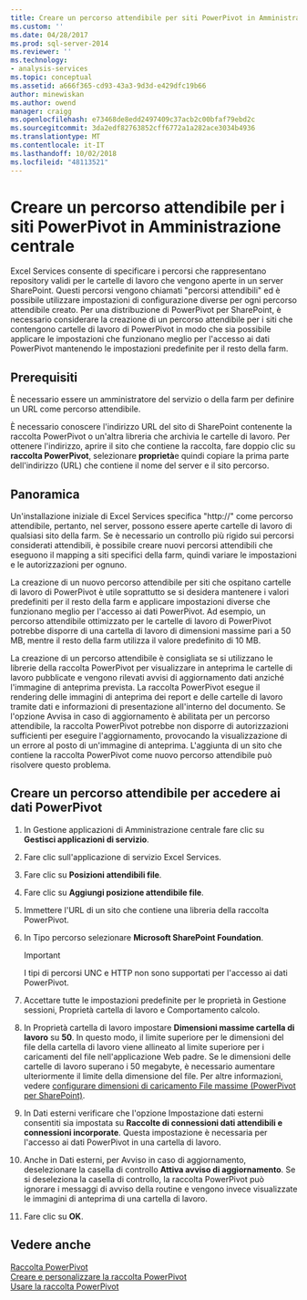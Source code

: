 ```yaml
---
title: Creare un percorso attendibile per siti PowerPivot in Amministrazione centrale | Microsoft Docs
ms.custom: ''
ms.date: 04/28/2017
ms.prod: sql-server-2014
ms.reviewer: ''
ms.technology:
- analysis-services
ms.topic: conceptual
ms.assetid: a666f365-cd93-43a3-9d3d-e429dfc19b66
author: minewiskan
ms.author: owend
manager: craigg
ms.openlocfilehash: e73468de8edd2497409c37acb2c00bfaf79ebd2c
ms.sourcegitcommit: 3da2edf82763852cff6772a1a282ace3034b4936
ms.translationtype: MT
ms.contentlocale: it-IT
ms.lasthandoff: 10/02/2018
ms.locfileid: "48113521"
---
```

# <a name="create-a-trusted-location-for-powerpivot-sites-in-central-administration"></a>Creare un percorso attendibile per i siti PowerPivot in Amministrazione centrale
  Excel Services consente di specificare i percorsi che rappresentano repository validi per le cartelle di lavoro che vengono aperte in un server SharePoint. Questi percorsi vengono chiamati "percorsi attendibili" ed è possibile utilizzare impostazioni di configurazione diverse per ogni percorso attendibile creato. Per una distribuzione di PowerPivot per SharePoint, è necessario considerare la creazione di un percorso attendibile per i siti che contengono cartelle di lavoro di PowerPivot in modo che sia possibile applicare le impostazioni che funzionano meglio per l'accesso ai dati PowerPivot mantenendo le impostazioni predefinite per il resto della farm.  
  
  
  
## <a name="prerequisites"></a>Prerequisiti  
 È necessario essere un amministratore del servizio o della farm per definire un URL come percorso attendibile.  
  
 È necessario conoscere l'indirizzo URL del sito di SharePoint contenente la raccolta PowerPivot o un'altra libreria che archivia le cartelle di lavoro. Per ottenere l'indirizzo, aprire il sito che contiene la raccolta, fare doppio clic su **raccolta PowerPivot**, selezionare **proprietà**e quindi copiare la prima parte dell'indirizzo (URL) che contiene il nome del server e il sito percorso.  
  
##  <a name="overview"></a> Panoramica  
 Un'installazione iniziale di Excel Services specifica "http://" come percorso attendibile, pertanto, nel server, possono essere aperte cartelle di lavoro di qualsiasi sito della farm. Se è necessario un controllo più rigido sui percorsi considerati attendibili, è possibile creare nuovi percorsi attendibili che eseguono il mapping a siti specifici della farm, quindi variare le impostazioni e le autorizzazioni per ognuno.  
  
 La creazione di un nuovo percorso attendibile per siti che ospitano cartelle di lavoro di PowerPivot è utile soprattutto se si desidera mantenere i valori predefiniti per il resto della farm e applicare impostazioni diverse che funzionano meglio per l'accesso ai dati PowerPivot. Ad esempio, un percorso attendibile ottimizzato per le cartelle di lavoro di PowerPivot potrebbe disporre di una cartella di lavoro di dimensioni massime pari a 50 MB, mentre il resto della farm utilizza il valore predefinito di 10 MB.  
  
 La creazione di un percorso attendibile è consigliata se si utilizzano le librerie della raccolta PowerPivot per visualizzare in anteprima le cartelle di lavoro pubblicate e vengono rilevati avvisi di aggiornamento dati anziché l'immagine di anteprima prevista. La raccolta PowerPivot esegue il rendering delle immagini di anteprima dei report e delle cartelle di lavoro tramite dati e informazioni di presentazione all'interno del documento. Se l'opzione Avvisa in caso di aggiornamento è abilitata per un percorso attendibile, la raccolta PowerPivot potrebbe non disporre di autorizzazioni sufficienti per eseguire l'aggiornamento, provocando la visualizzazione di un errore al posto di un'immagine di anteprima. L'aggiunta di un sito che contiene la raccolta PowerPivot come nuovo percorso attendibile può risolvere questo problema.  
  
##  <a name="create"></a> Creare un percorso attendibile per accedere ai dati PowerPivot  
  
1.  In Gestione applicazioni di Amministrazione centrale fare clic su **Gestisci applicazioni di servizio**.  
  
2.  Fare clic sull'applicazione di servizio Excel Services.  
  
3.  Fare clic su **Posizioni attendibili file**.  
  
4.  Fare clic su **Aggiungi posizione attendibile file**.  
  
5.  Immettere l'URL di un sito che contiene una libreria della raccolta PowerPivot.  
  
6.  In Tipo percorso selezionare **Microsoft SharePoint Foundation**.  
  
    > [!IMPORTANT]  
    >  I tipi di percorsi UNC e HTTP non sono supportati per l'accesso ai dati PowerPivot.  
  
7.  Accettare tutte le impostazioni predefinite per le proprietà in Gestione sessioni, Proprietà cartella di lavoro e Comportamento calcolo.  
  
8.  In Proprietà cartella di lavoro impostare **Dimensioni massime cartella di lavoro** su **50**. In questo modo, il limite superiore per le dimensioni del file della cartella di lavoro viene allineato al limite superiore per i caricamenti del file nell'applicazione Web padre. Se le dimensioni delle cartelle di lavoro superano i 50 megabyte, è necessario aumentare ulteriormente il limite della dimensione del file. Per altre informazioni, vedere [configurare dimensioni di caricamento File massime &#40;PowerPivot per SharePoint&#41;](configure-maximum-file-upload-size-power-pivot-for-sharepoint.md).  
  
9. In Dati esterni verificare che l'opzione Impostazione dati esterni consentiti sia impostata su **Raccolte di connessioni dati attendibili e connessioni incorporate**. Questa impostazione è necessaria per l'accesso ai dati PowerPivot in una cartella di lavoro.  
  
10. Anche in Dati esterni, per Avviso in caso di aggiornamento, deselezionare la casella di controllo **Attiva avviso di aggiornamento**. Se si deseleziona la casella di controllo, la raccolta PowerPivot può ignorare i messaggi di avviso della routine e vengono invece visualizzate le immagini di anteprima di una cartella di lavoro.  
  
11. Fare clic su **OK**.  
  
## <a name="see-also"></a>Vedere anche  
 [Raccolta PowerPivot](../../2014-toc/books-online-for-sql-server-2014.md)   
 [Creare e personalizzare la raccolta PowerPivot](create-and-customize-power-pivot-gallery.md)   
 [Usare la raccolta PowerPivot](use-power-pivot-gallery.md)  
  
  
